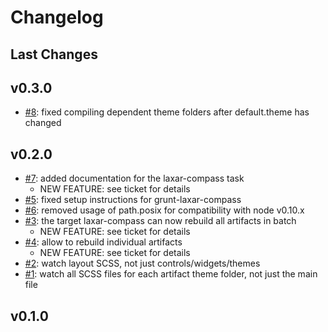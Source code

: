 # Changelog

## Last Changes


## v0.3.0

- [#8](https://github.com/LaxarJS/grunt-laxar-compass/issues/8): fixed compiling dependent theme folders after default.theme has changed


## v0.2.0

- [#7](https://github.com/LaxarJS/grunt-laxar-compass/issues/7): added documentation for the laxar-compass task
    + NEW FEATURE: see ticket for details
- [#5](https://github.com/LaxarJS/grunt-laxar-compass/issues/5): fixed setup instructions for grunt-laxar-compass
- [#6](https://github.com/LaxarJS/grunt-laxar-compass/issues/6): removed usage of path.posix for compatibility with node v0.10.x
- [#3](https://github.com/LaxarJS/grunt-laxar-compass/issues/3): the target laxar-compass can now rebuild all artifacts in batch
    + NEW FEATURE: see ticket for details
- [#4](https://github.com/LaxarJS/grunt-laxar-compass/issues/4): allow to rebuild individual artifacts
    + NEW FEATURE: see ticket for details
- [#2](https://github.com/LaxarJS/grunt-laxar-compass/issues/2): watch layout SCSS, not just controls/widgets/themes
- [#1](https://github.com/LaxarJS/grunt-laxar-compass/issues/1): watch all SCSS files for each artifact theme folder, not just the main file


## v0.1.0
